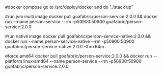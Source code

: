 #docker compose
go to /src/deploy/docker and do "./stack up"

#run jvm multi image
docker pull goafabric/person-service:2.0.0 && docker run --name person-service --rm -p50900:50900 goafabric/person-service:2.0.0

#run native image
docker pull goafabric/person-service-native:2.0.0 && docker run --name person-service-native --rm -p50900:50900 goafabric/person-service-native:2.0.0 -Xmx64m

#force amd64
docker pull goafabric/person-service:2.0.0 && docker run --platform linux/amd64 --name person-service --rm -p50900:50900 goafabric/person-service:2.0.0
